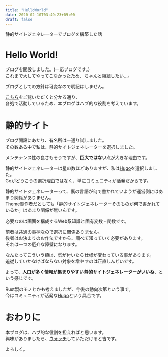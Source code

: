 ```yaml
---
title: "HelloWorld"
date: 2020-02-10T03:49:23+09:00
draft: false
---
```

静的サイトジェネレーターでブログを構築した話
<!--more-->

# Hello World!
ブログを開設しました。(一応ブログです。)  
これまで大してやってこなかったため、ちゃんと継続したい...。

ブログとしての方針は可変なので明記はしません。

[こちら](https://ghsable.github.io/sunalog/about/)をご覧いただくと分かる通り、  
各処で活動しているため、本ブログはハブ的な役割を考えています。

# 静的サイト
ブログ開設にあたり、有名所は一通り試しました。  
その数ある中で私は、静的サイトジェネレーターを選択しました。

メンテナンス性の良さもそうですが、**巨大ではない**点が大きな理由です。

静的サイトジェネレーターは星の数ほどありますが、私は[Hugo](https://gohugo.io/)を選択しました。  
Goがどうこうの選択理由ではなく、単にコミュニティが活発だからです。

静的サイトジェネレーターって、裏の言語が何で書かれていようが運営側にはあまり関係がありません。  
Theme製作者だとしても「静的サイトジェネレーターそのものが何で書かれているか」はあまり関係が無いんです。

必要なのは画面を構成するWeb系知識と固有変数・関数です。

前者は共通の事柄なので選択に関係ありません。  
後者はお決まりのお作法ですから、調べて知っていく必要があります。  
それは一つの厄介な障壁になります。

なんたってこういう類は、気が付いたら仕様が変わっている事があります。  
追従していかなけばならない対象を増やすのは正直しんどいです。

よって、**人口が多く情報が集まりやすい静的サイトジェネレーターがいいね**、という感じです。

Rust製のモノとかも考えましたが、今後の動向次第という事で。  
今はコミュニティが活発な[Hugo](https://gohugo.io/)という具合です。

# おわりに
本ブログは、ハブ的な役割を担えればと思います。  
興味がありましたら、[ウォッチ](https://ghsable.github.io/sunalog/posts/index.xml)していただけると吉です。

よろしく。
